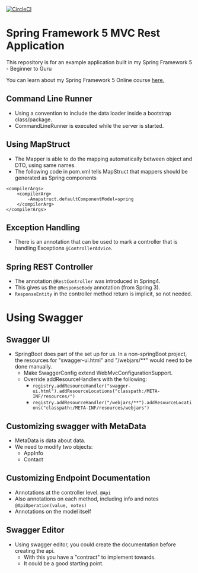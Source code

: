 [![CircleCI](https://circleci.com/gh/springframeworkguru/spring5-mvc-rest.svg?style=svg)](https://circleci.com/gh/springframeworkguru/spring5-mvc-rest)
# Spring Framework 5 MVC Rest Application

This repository is for an example application built in my Spring Framework 5 - Beginner to Guru

You can learn about my Spring Framework 5 Online course [here.](http://courses.springframework.guru/p/spring-framework-5-begginer-to-guru/?product_id=363173)


## Command Line Runner
- Using a convention to include the data loader inside a bootstrap class/package.
- CommandLineRunner is executed while the server is started.

## Using MapStruct
- The Mapper is able to do the mapping automatically between object and DTO, using same names.
- The following code in pom.xml tells MapStruct that mappers should be generated as Spring components
```
<compilerArgs>
    <compilerArg>
        -Amapstruct.defaultComponentModel=spring
    </compilerArg>
</compilerArgs>  
  ```

## Exception Handling
- There is an annotation that can be used to mark a controller that is handling Exceptions `@ControllerAdvice`.

## Spring REST Controller
- The annotation `@RestController` was introduced in Spring4.
- This gives us the `@ResponseBody` annotation (from Spring 3).
- `ResponseEntity` in the controller method return is implicit, so not needed.

# Using Swagger
## Swagger UI
- SpringBoot does part of the set up for us. In a non-springBoot project, the resources for "swagger-ui.html" and "/webjars/**" would need to be done manually.
    - Make SwaggerConfig extend WebMvcConfigurationSupport.
    - Override addResourceHandlers with the following:
      - `registry.addResourceHandler("swagger-ui.html").addResourceLocations("classpath:/META-INF/resources/")`
      - `registry.addResourceHandler("/webjars/**").addResourceLocations("classpath:/META-INF/resources/webjars")`

## Customizing swagger with MetaData
- MetaData is data about data.
- We need to modify two objects: 
  - AppInfo
  - Contact

## Customizing Endpoint Documentation
- Annotations at the controller level. `@Api`
- Also annotations on each method, including info and notes `@ApiOperation(value, notes)`
- Annotations on the model itself

## Swagger Editor
- Using swagger editor, you could create the documentation before creating the api.
  - With this you have a "contract" to implement towards.
  - It could be a good starting point.